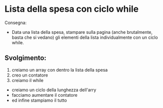 Lista della spesa con ciclo while
===
Consegna:
- Data una lista della spesa, stampare sulla pagina (anche brutalmente, basta che si vedano) gli elementi della lista individualmente con un ciclo while.
## Svolgimento:
1. creiamo un array con dentro la lista della spesa
2. creo un contatore
3. creiamo il while
  - creiamo un ciclo della lunghezza dell'arry
  - facciamo aumentare il contatore 
  - ed infine stampiamo il tutto
